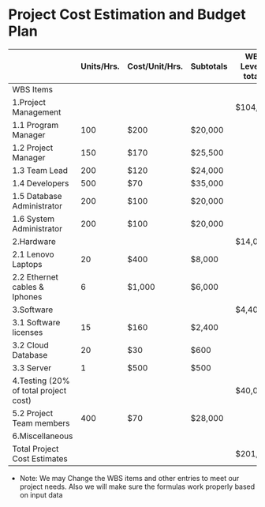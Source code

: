 # Project Cost Estimation and Budget Plan



|                    |	Units/Hrs.|	Cost/Unit/Hrs.|	Subtotals	| WBS Level 2 totals|	% of totals|
|--------------------|------------|---------------|-----------|-------------------|------------|
|WBS Items|          |            |               |           |                   |            |
|1.Project Management|			      |               |           |    $104,500       |       	51%   |
|1.1 Program Manager |        100	|         $200 	| $20,000 	|	                  |            |
|1.2 Project Manager |        150	|         $170 	| $25,500   |                   |            | 
|1.3 Team Lead	     |        200	|         $120 	| $24,000   |                   |            |
|1.4 Developers	     |        500	|         $70 	| $35,000   |                   |            | 
|1.5 Database Administrator	|200	|$100 |	              $20,000||| 
|1.6 System Administrator|	200|	$100| 	$20,000||| 
|2.Hardware||||				$14,000| 	6.96%|
|      2.1 Lenovo Laptops|	20|	$400| 	$8,000||| 		
|      2.2 Ethernet cables & Iphones	|6	|$1,000 	|$6,000 |||		
|3.Software      		|	|||	$4,400| 	2.18%|
|      3.1 Software licenses|	15|	$160 	|$2,400||| 		
 |     3.2 Cloud Database |	20	|$30 |	$600 		|||
 |      3.3 Server	|1|	$500| 	$500||| 		
|4.Testing (20% of total project cost)||||				$40,000| 	19.9%|
| 5.2 Project Team members|	400|	$70 |	$28,000 |||		
|6.Miscellaneous||||				|$7,100 	|3.53%|
|Total Project Cost Estimates||||				$201,000|| 	


 - Note: We may Change the WBS items and other entries to meet our project needs. Also we will make sure the formulas work properly based on input data 					

